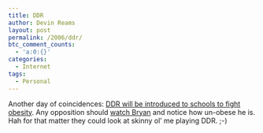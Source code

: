 ```yaml
---
title: DDR
author: Devin Reams
layout: post
permalink: /2006/ddr/
btc_comment_counts:
  - 'a:0:{}'
categories:
  - Internet
tags:
  - Personal
---
```

Another day of coincidences: [DDR will be introduced to schools to fight obesity][1]. Any opposition should [watch Bryan][2] and notice how un-obese he is. Hah for that matter they could look at skinny ol&#8217; me playing DDR. ;-)

 [1]: http://www.boingboing.net/2006/01/25/dance_dance_revoluti.html
 [2]: http://avalonstar.com/2006/01/25/welcome-back-ddr-and-a-meme/